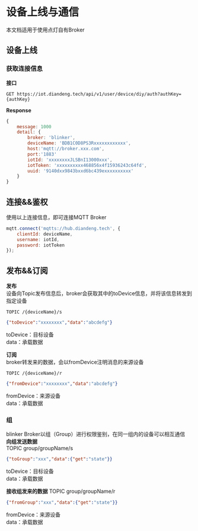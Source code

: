 # 设备上线与通信  
本文档适用于使用点灯自有Broker  
## 设备上线

### 获取连接信息

**接口**  

``` 
GET https://iot.diandeng.tech/api/v1/user/device/diy/auth?authKey={authKey}
```

**Response**  

``` js
{
    message: 1000
    detail: {
        broker: 'blinker',
        deviceName: 'BDB1C0D8PS3Rxxxxxxxxxxxx',
        host:'mqtt://broker.xxx.com',
        port:'1883'
        iotId: 'xxxxxxxxJLSBnI13000xxx',
        iotToken: 'xxxxxxxxxx468856x4f15936243c64fd',
        uuid: '9140dxx9843bxxd6bc439exxxxxxxxxx'
    }
}
```

## 连接&&鉴权  
使用以上连接信息，即可连接MQTT Broker  

``` js
mqtt.connect('mqtts://hub.diandeng.tech', {
    clientId: deviceName,
    username: iotId,
    password: iotToken
});
```

## 发布&&订阅  
**发布**  
设备向Topic发布信息后，broker会获取其中的toDevice信息，并将该信息转发到指定设备  
``` 
TOPIC /{deviceName}/s
```

``` json
{"toDevice":"xxxxxxxx","data":"abcdefg"}
```
toDevice：目标设备  
data：承载数据  

**订阅**  
broker转发来的数据，会以fromDevice注明消息的来源设备  
``` 
TOPIC /{deviceName}/r
```

``` json
{"fromDevice":"xxxxxxxx","data":"abcdefg"}
```

fromDevice：来源设备  
data：承载数据  

### 组
blinker Broker以组（Group）进行权限鉴别，在同一组内的设备可以相互通信  
**向组发送数据**  
TOPIC group/groupName/s  
```json
{"toGroup":"xxx","data":{"get":"state"}}
```

toDevice：目标设备  
data：承载数据  

**接收组发来的数据**
TOPIC group/groupName/r  
```json
{"fromGroup":"xxx","data":{"get":"state"}}
```

fromDevice：来源设备  
data：承载数据  